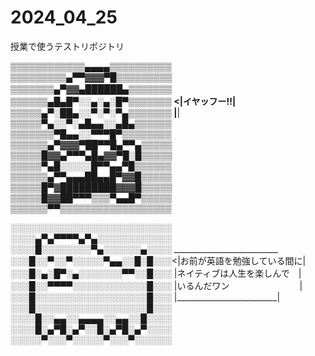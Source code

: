# 2024_04_25
授業で使うテストリポジトリ

▒▒▒▒▒▒▒▒▒▒▒▒▄▄▄▄▒▒▒▒▒▒▒▒▒▒<br>
▒▒▒▒▒▒▒▒▒▄▀▀▓▓▓▀█▒▒▒▒▒▒▒▒▒<br>
▒▒▒▒▒▒▒▄▀▓▓▄██████▄▒▒▒▒▒▒▒　 ____________<br>
▒▒▒▒▒▒▄█▄█▀░░▄░▄░█▀▒▒▒▒▒▒▒ <|イヤッフー!!|<br>
▒▒▒▒▒▄▀░██▄░░▀░▀░▀▄▒▒▒▒▒▒▒  |____________|<br>
▒▒▒▒▒▀▄░░▀░▄█▄▄░░▄█▄▒▒▒▒▒▒<br>
▒▒▒▒▒▒▒▀█▄▄░░▀▀▀█▀▒▒▒▒▒▒▒▒<br>
▒▒▒▒▒▒▄▀▓▓▓▀██▀▀█▄▀▀▄▒▒▒▒▒<br>
▒▒▒▒▒█▓▓▄▀▀▀▄█▄▓▓▀█░█▒▒▒▒▒<br>
▒▒▒▒▒▀▄█░░░░░█▀▀▄▄▀█▒▒▒▒▒▒<br>
▒▒▒▒▒▒▄▀▀▄▄▄██▄▄█▀▓▓█▒▒▒▒▒<br>
▒▒▒▒▒█▀▓█████████▓▓▓█▒▒▒▒▒<br>
▒▒▒▒▒█▓▓██▀▀▀▒▒▒▀▄▄█▀▒▒▒▒▒<br>
▒▒▒▒▒▒▀▀▒▒▒▒▒▒▒▒▒▒▒▒▒▒▒▒▒▒<br>

░░░░░░░░░░░░░░░░░░░░░░░░░░<br>
░░░░▄▀▄▀▀▀▀▄▀▄░░░░░░░░░░░░<br>
░░░░█░░░░░░░░▀▄░░░░░░▄░░░░  __________________________<br>
░░░█░░▀░░▀░░░░░▀▄▄░░█░█░░░<|お前が英語を勉強している間に|<br>
░░░█░▄░█▀░▄░░░░░░░▀▀░░█░░░ |ネイティブは人生を楽しんで　|<br>
░░░█░░▀▀▀▀░░░░░░░░░░░░█░░░ |いるんだワン　　　　　　　　|<br>
░░░█░░░░░░░░░░░░░░░░░░█░░░ |_________________________|<br>
░░░█░░░░░░░░░░░░░░░░░░█░░░<br>
░░░░█░░▄▄░░▄▄▄▄░░▄▄░░█░░░░<br>
░░░░█░▄▀█░▄▀░░█░▄▀█░▄▀░░░░<br>
░░░░░▀░░░▀░░░░░▀░░░▀░░░░░░<br>

